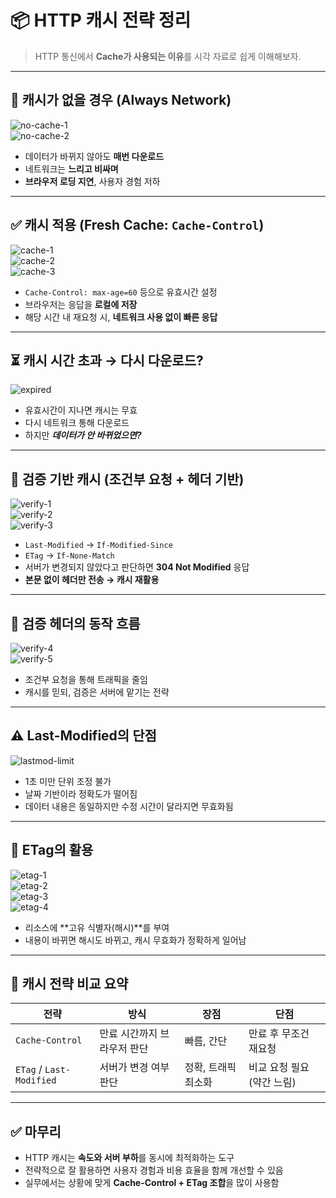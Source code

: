 # 📦 HTTP 캐시 전략 정리

> HTTP 통신에서 **Cache가 사용되는 이유**를 시각 자료로 쉽게 이해해보자.

---

## 🧨 캐시가 없을 경우 (Always Network)

![no-cache-1](https://velog.velcdn.com/images/psi7218/post/89af20f1-0870-4113-b4ad-661d50b9800a/image.png)  
![no-cache-2](https://velog.velcdn.com/images/psi7218/post/17e172d2-e334-4cf7-830d-c715a26c8e4b/image.png)

- 데이터가 바뀌지 않아도 **매번 다운로드**
- 네트워크는 **느리고 비싸며**
- **브라우저 로딩 지연**, 사용자 경험 저하

---

## ✅ 캐시 적용 (Fresh Cache: `Cache-Control`)

![cache-1](https://velog.velcdn.com/images/psi7218/post/22004019-aa96-4132-b56f-3149cf1c4c97/image.png)  
![cache-2](https://velog.velcdn.com/images/psi7218/post/e6a51459-f5f8-46b7-a09d-b9b8da82439e/image.png)  
![cache-3](https://velog.velcdn.com/images/psi7218/post/818c736c-e7b0-4f16-82d8-62fa325422c3/image.png)

- `Cache-Control: max-age=60` 등으로 유효시간 설정
- 브라우저는 응답을 **로컬에 저장**
- 해당 시간 내 재요청 시, **네트워크 사용 없이 빠른 응답**

---

## ⏳ 캐시 시간 초과 → 다시 다운로드?

![expired](https://velog.velcdn.com/images/psi7218/post/6a57882b-19ef-495c-92ee-1b90b8580641/image.png)

- 유효시간이 지나면 캐시는 무효
- 다시 네트워크 통해 다운로드
- 하지만 _**데이터가 안 바뀌었으면?**_

---

## 🧠 검증 기반 캐시 (조건부 요청 + 헤더 기반)

![verify-1](https://velog.velcdn.com/images/psi7218/post/35e671bc-dbda-4011-9b91-ed313a923e36/image.png)  
![verify-2](https://velog.velcdn.com/images/psi7218/post/d78a0016-d22e-4aea-98ad-c479003f4d6d/image.png)  
![verify-3](https://velog.velcdn.com/images/psi7218/post/54f3d009-0ac1-40c8-9af0-a905c7e9c36f/image.png)

- `Last-Modified` → `If-Modified-Since`
- `ETag` → `If-None-Match`
- 서버가 변경되지 않았다고 판단하면 **304 Not Modified** 응답
- **본문 없이 헤더만 전송 → 캐시 재활용**

---

## 🧾 검증 헤더의 동작 흐름

![verify-4](https://velog.velcdn.com/images/psi7218/post/066a050b-086b-4124-b62a-32a591247b3a/image.png)  
![verify-5](https://velog.velcdn.com/images/psi7218/post/7c37d99b-0330-400e-b881-c644a2404fa8/image.png)

- 조건부 요청을 통해 트래픽을 줄임
- 캐시를 믿되, 검증은 서버에 맡기는 전략

---

## ⚠️ Last-Modified의 단점

![lastmod-limit](https://velog.velcdn.com/images/psi7218/post/a67fe0d6-b912-490f-acde-c5ed41eebc77/image.png)

- 1초 미만 단위 조정 불가
- 날짜 기반이라 정확도가 떨어짐
- 데이터 내용은 동일하지만 수정 시간이 달라지면 무효화됨

---

## 🧬 ETag의 활용

![etag-1](https://velog.velcdn.com/images/psi7218/post/a3e37921-681e-4fe6-9fc9-04ddaa92de81/image.png)  
![etag-2](https://velog.velcdn.com/images/psi7218/post/5af99217-13ed-4825-8901-652727084645/image.png)  
![etag-3](https://velog.velcdn.com/images/psi7218/post/37291146-49cf-4858-bbed-db0f3d5803c9/image.png)  
![etag-4](https://velog.velcdn.com/images/psi7218/post/c2f756b5-81e5-4ebe-bb9b-ac766c77c8a2/image.png)

- 리소스에 **고유 식별자(해시)**를 부여
- 내용이 바뀌면 해시도 바뀌고, 캐시 무효화가 정확하게 일어남

---

## 🎯 캐시 전략 비교 요약

| 전략                     | 방식                        | 장점                | 단점                       |
| ------------------------ | --------------------------- | ------------------- | -------------------------- |
| `Cache-Control`          | 만료 시간까지 브라우저 판단 | 빠름, 간단          | 만료 후 무조건 재요청      |
| `ETag` / `Last-Modified` | 서버가 변경 여부 판단       | 정확, 트래픽 최소화 | 비교 요청 필요 (약간 느림) |

---

## ✅ 마무리

- HTTP 캐시는 **속도와 서버 부하**를 동시에 최적화하는 도구
- 전략적으로 잘 활용하면 사용자 경험과 비용 효율을 함께 개선할 수 있음
- 실무에서는 상황에 맞게 **Cache-Control + ETag 조합**을 많이 사용함
